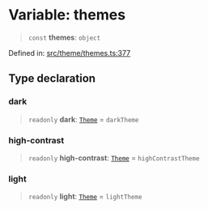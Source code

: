 # Variable: themes

> `const` **themes**: `object`

Defined in: [src/theme/themes.ts:377](https://github.com/Nick2bad4u/Uptime-Watcher/blob/dca5483e793478722cd3e6e125cafcec5fc771f0/src/theme/themes.ts#L377)

## Type declaration

### dark

> `readonly` **dark**: [`Theme`](../../types/interfaces/Theme.md) = `darkTheme`

### high-contrast

> `readonly` **high-contrast**: [`Theme`](../../types/interfaces/Theme.md) = `highContrastTheme`

### light

> `readonly` **light**: [`Theme`](../../types/interfaces/Theme.md) = `lightTheme`
